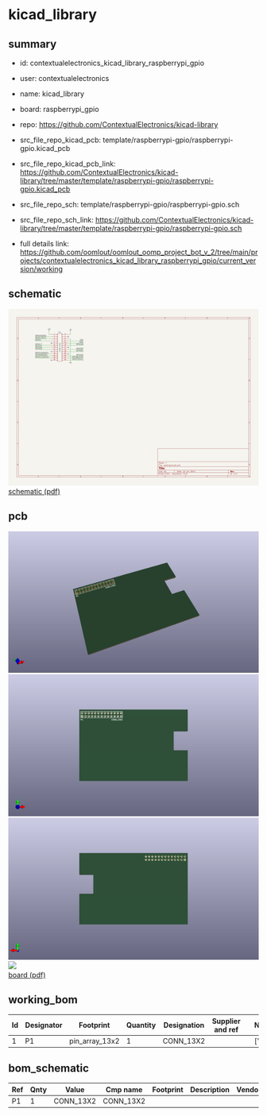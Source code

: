 # kicad_library
 
## summary 
* id: contextualelectronics_kicad_library_raspberrypi_gpio
* user: contextualelectronics
* name: kicad_library
* board: raspberrypi_gpio
* repo: https://github.com/ContextualElectronics/kicad-library
* src_file_repo_kicad_pcb: template/raspberrypi-gpio/raspberrypi-gpio.kicad_pcb
* src_file_repo_kicad_pcb_link: https://github.com/ContextualElectronics/kicad-library/tree/master/template/raspberrypi-gpio/raspberrypi-gpio.kicad_pcb


* src_file_repo_sch: template/raspberrypi-gpio/raspberrypi-gpio.sch
* src_file_repo_sch_link: https://github.com/ContextualElectronics/kicad-library/tree/master/template/raspberrypi-gpio/raspberrypi-gpio.sch
* full details link: https://github.com/oomlout/oomlout_oomp_project_bot_v_2/tree/main/projects/contextualelectronics_kicad_library_raspberrypi_gpio/current_version/working  

## schematic  
![](working_schematic_600.png)  
[schematic (pdf)](working_schematic.pdf)  

## pcb  
![](working_3d_600.png) 
![](working_3d_front_600.png)  
![](working_3d_back_600.png)  
![](working_600.png)  
[board (pdf)](working.pdf)  

## working_bom
| Id | Designator | Footprint | Quantity | Designation | Supplier and ref |  | None | 
| --- | --- | --- | --- | --- | --- | --- | --- | 
| 1 | P1 | pin_array_13x2 | 1 | CONN_13X2 |  |  | [''] | 


## bom_schematic
| Ref | Qnty | Value | Cmp name | Footprint | Description | Vendor | DNP | 
| --- | --- | --- | --- | --- | --- | --- | --- | 
| P1 | 1 | CONN_13X2 | CONN_13X2 |  |  |  |  | 



